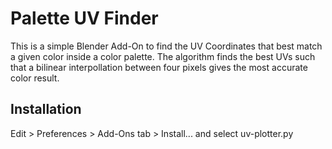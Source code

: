# Palette UV Finder
This is a simple Blender Add-On to find the UV Coordinates that best match a given color inside a color palette. The algorithm finds the best UVs such that a bilinear interpollation between four pixels gives the most accurate color result.

## Installation
Edit > Preferences > Add-Ons tab > Install... and select uv-plotter.py
